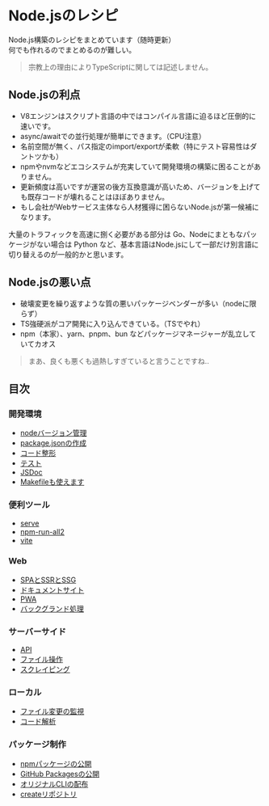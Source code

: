 # Node.jsのレシピ

Node.js構築のレシピをまとめています（随時更新）  
何でも作れるのでまとめるのが難しい。

> 宗教上の理由によりTypeScriptに関しては記述しません。

## Node.jsの利点

- V8エンジンはスクリプト言語の中ではコンパイル言語に迫るほど圧倒的に速いです。
- async/awaitでの並行処理が簡単にできます。（CPU注意）
- 名前空間が無く、パス指定のimport/exportが柔軟（特にテスト容易性はダントツかも）
- npmやnvmなどエコシステムが充実していて開発環境の構築に困ることがありません。
- 更新頻度は高いですが運営の後方互換意識が高いため、バージョンを上げても既存コードが壊れることはほぼありません。
- もし会社がWebサービス主体なら人材獲得に困らないNode.jsが第一候補になります。

大量のトラフィックを高速に捌く必要がある部分は Go、Nodeにまともなパッケージがない場合は Python など、基本言語はNode.jsにして一部だけ別言語に切り替えるのが一般的かと思います。

## Node.jsの悪い点

- 破壊変更を繰り返すような質の悪いパッケージベンダーが多い（nodeに限らず）
- TS強硬派がコア開発に入り込んできている。（TSでやれ）
- npm（本家）、yarn、pnpm、bun などパッケージマネージャーが乱立していてカオス

> まあ、良くも悪くも過熱しすぎていると言うことですね..

## 目次

### 開発環境

- [nodeバージョン管理](./docs/開発環境/nodeバージョン管理.md)
- [package.jsonの作成](./docs/開発環境/package.jsonの作成.md)
- [コード整形](./docs/開発環境/コード整形.md)
- [テスト](./docs/開発環境/テスト.md)
- [JSDoc](./docs/開発環境/JSDoc.md)
- [Makefileも使えます](./docs/開発環境/Makefileも使えます.md)

### 便利ツール

- [serve](./docs/便利ツール/serve.md)
- [npm-run-all2](./docs/便利ツール/npm-run-all2.md)
- [vite](./docs/便利ツール/vite.md)

### Web

- [SPAとSSRとSSG](./docs/Web/SPAとSSRとSSG.md)
- [ドキュメントサイト](./docs/Web/ドキュメントサイト.md)
- [PWA](./docs/Web/PWA.md)
- [バックグランド処理](./docs/Web/バックグランド処理.md)

### サーバーサイド

- [API](./docs/サーバーサイド/API.md)
- [ファイル操作](./docs/サーバーサイド/ファイル操作.md)
- [スクレイピング](./docs/サーバーサイド/スクレイピング.md)

### ローカル

- [ファイル変更の監視](./docs/ローカル/ファイル変更の監視.md)
- [コード解析](./docs/ローカル/コード解析.md)

### パッケージ制作

- [npmパッケージの公開](./docs/パッケージ制作/npmパッケージの公開.md)
- [GitHub Packagesの公開](./docs/パッケージ制作/GitHubPackagesの公開.md)
- [オリジナルCLIの配布](./docs/パッケージ制作/オリジナルCLIの配布.md)
- [createリポジトリ](./docs/パッケージ制作/createリポジトリ.md)

